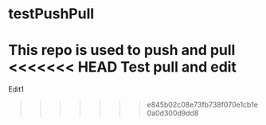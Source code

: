 # testPushPull
This repo is used to push and pull 
<<<<<<< HEAD
Test pull and edit
=======
Edit1
>>>>>>> e845b02c08e73fb738f070e1cb1e0a0d300d9dd8
